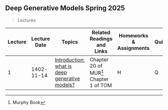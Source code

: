 ## Deep Generative Models                                      Spring 2025


> Lectures
> 
| Lecture	 | Lecture Date	|Topics	|Related Readings and Links |	Homeworks & Assignments	| Quizes    | 
| -------- | ---------- |----------------------------------------------------|----------------------------------------|---|---|
| 1        | 1402-11-14 |	[Introduction: what is deep generative models?](40959/14032/Lect-1.pdf)    | Chapter 20 of MUR[^1] <br>  Chapter 1 of TOM | H | Q |






[^1]: Murphy Book
